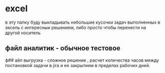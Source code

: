 # excel
в эту папку буду выкладывать небольшие кусочки задач выполненных в эксель с интересныи решением, либо просто чтобы перенести на другой носитель 
## файл аналитик - обычное тестовое 
ф## айл выгрузка - сложное решение , расчет количества часов между постановкой задачи в jira и ее закрытием в пределах рабочих дней.

